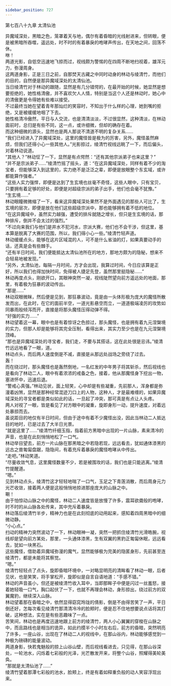 ```yaml
---
sidebar_position: 727
---
```

 第七百八十九章 太清仙池


异魔域深处，黑暗之色，笼罩着天与地，偶尔有着昏暗的光线射进来，但转眼，便是被黑暗所吞噬，遥远处，时不时的有着暴戾的咆哮声传出，在天地之间，回荡不休。  
咻！  
两道光影，自低空迅速地飞掠而过，视线颇为警惕的在四周不断地扫视着，雄浑元力，弥漫周身。  
这两道身影，正是三日之前，自那焚天古藏之中同时动身的林动与绫清竹，而他们的目的，自然便是那异魔域深处的太清仙池。  
当日绫清竹对于林动的跟随，显然是有几分错愕的，在最开始的时候，她显然是想要拒绝的，她性格清傲，并不喜欢欠人人情，特别是当这个人还是林动时，她心中的清傲更是令得她有些难以接受。  
不过最终当她在望着青年那灿烂的笑容时，不知出于什么样的心理，她到嘴的拒绝，又是被缓缓地咽了下去。  
她性格清冷傲然，平日与人交流，也是清清淡淡，不过很显然，这种清淡，在林动面前时，总归是有些不同，这一点，或许细微，但却的确存在着。  
而这种细微的源头，显然也是两人那说不清道不明的复杂关系……  
“我们已经进入了异魔域深处，这里的魔怪皆是极为的厉害，另外，魔怪虽然麻烦，但我们还得小心一些其他人。”光影掠过，绫清竹视线远眺了一下，而后偏头，对着林动说道。  
“其他人？”林动怔了一下，显然是有点愕然：“还有其他宗派弟子也来这里？”  
“并不是宗派弟子……”绫清竹摇了摇头，道：“在这异魔域深处，同样有着不少的淘宝者，但能够深入到这里的，实力绝不是泛泛之辈，即便是放眼整个东玄域，或许都能算作强者。”  
“这些人实力强悍，即便是达到了生玄境也丝毫不奇怪，这些人眼中，只有宝贝，只要拥有着足够的好处，即便是对超级宗派的弟子出手，他们也会毫不犹豫。”  
“生玄境……”  
林动眼瞳微微缩了一下，看来这异魔域深处果然不是外面遇见的那些人可比了，生玄境的层次，即便是放在他们这些超级宗派中，那也能够拥有着不低的地位。  
“在这异魔域中，虽然实力越强，遭受的排斥就随之增长，但只是生玄境的话，那种排斥，倒并不会太过的强烈。”  
“不过向来我们与他们是井水不犯河水，宗派大赛，他们也不会干涉，但这里，基本算是脱离了大赛的范围，所以，我们得小心一些。”绫清竹轻声道。  
林动缓缓点头，能够在这片区域混的人，可不是什么省油的灯，如果真要动手的话，还真是会有些棘手。  
“还有半日时间，我们便能抵达太清仙池所在的地方，那地方颇为的隐秘，想来不会轻易地被发现。”  
“另外，太清仙池，每隔一月时间，方才会出现，我算过时间，今日应该算是正好，所以我们也得加快时间，免得被人捷足先登，虽然那里挺隐秘……”  
林动再度点头，刚欲开口，其眼神突然一凝，视线陡然望向前方遥远处的地面，那里，有着极为狂暴的波动传出。  
“那是……”  
林动双眼微眯，然后便是见到，那狂暴波动，竟是由一头体形极为庞大的魔怪所散发而出，在此时，在它的面前半空，一道光影悬空而立，一道道极端凌厉的攻势如同暴雨般倾泻而开，直接是将那头魔怪压得动弹不得。  
“好强的实力……”  
林动望着这一幕，眼中也是有着惊讶之色掠过，那头魔怪，也是拥有着九元涅槃境的实力，但那人却是能够将其完全压制，看得出来，其实力至少也是在九元涅槃境顶峰。  
“那也是异魔域深处的寻宝者，我们走，不要与其搭话，这在此处很是忌讳。”绫清竹远远地看了一眼，道。  
林动点头，而后两人速度倒是不减，直接是从那远处战场之旁绕了过去。  
轰！  
而在绕过时，那头魔怪也是轰然倒地，一名红发的中年男子将其斩杀，然后视线也是看向了林动二人，眼中有着浓浓的戒备之色，接着，他从那魔怪身下挖出一物，塞进怀中，迅速后退。  
“警戒心真强。”林动见状，面上轻笑，心中却是有些凝重，先前那人，浑身都是弥漫着凶煞，显然是那种经常混迹刀口上的人物，这种人，才是最难缠的，如果异魔域深处的寻宝者都是类似如此的话，一旦起了冲突，那可真是有点让人头疼。  
两人对视了一眼，皆是看见了对方眼中的凝重，旋即身形一动，提升速度，对着远处暴掠而去。  
虽说距目的地仅有半日时间，但由于途中有着不少魔怪出没，因此当林动二人抵达目的地时，已是过去了大半日光景。  
“就是这里了……”绫清竹纤细玉指，指着前方黑暗中出现的一片山脉，素来清冷的声音，也是在此刻悄悄地松了一口气。  
林动举目望去，前方一片山脉在那黑暗之中若隐若现，远远看去，犹如通体漆黑的远古之兽匍匐盘踞，隐隐间，有着充斥着暴戾的魔怪咆哮从中传出。  
“走吧。”林动笑道。  
“尽量收敛气息，这里魔怪数量不少，若是被围攻的话，我们也是只能逃离。”绫清竹提醒道。  
“嗯。”  
见到林动点头，绫清竹这才轻轻地喘了一口气，玉足之下青莲消散，而后周身元力光芒收敛，接着两人便是这般悄悄地掠进那座庞大的山脉之中。  
唰！  
由于怕惊动山脉之中的魔怪，林动二人速度皆是放慢了许多，震耳欲聋般的咆哮，时不时的从山脉各处传来，其中充斥着暴戾。  
林动落后绫清竹半步，精神力也是在此刻彻底的动用起来，感知着四周黑暗中的细微动静。  
“小心点。”  
扫动的精神力突然波动了一下，林动眼神一凝，突然一把抓住绫清竹光滑皓腕，视线却是望向前方某处，那里，一头通体漆黑，生有双翼的黑豹正匍匐休眠，远远看去，犹如一块黑石。  
这些魔怪，借助着异魔域弥漫的魔气，显然能够极为完美的隐匿身形，先前甚至连绫清竹，都是未能将其察觉。  
“嗯。”  
绫清竹轻轻点了点头，旋即昏暗环境中，一对略显明亮的清眸看了林动一眼，后者见状，也是笑笑，将手掌松开，旋即似是自言自语地道：“手感不错。”  
林动的声音虽小，但还是被绫清竹收入耳中，当即那眸子中便是闪过一丝羞怒，接着她轻吸一口气，胸口起伏了一下，也就不再理会林动，身形掠出，绕过前方的双翼魔豹，继续深入山脉。  
林动望着那在昏暗之中，依然显得窈窕玲珑的倩影，倒是不由得苦笑了一声，平日倒还好，怎每次看见绫清竹那清清冷冷的脸颊时，便是忍不住地想要说点话将其打破，这种想法，实在是有些恶趣味了一点。  
苦笑间，林动也是再度迅速地跟上前方的绫清竹，两人小心翼翼的穿梭在山脉之中，而且路线也是相当的诡异，如此约摸半个小时左右后，前方的昏暗，突然明亮了许多，一座山谷，出现在了林动二人的视线中，在那山谷内，林动能够感觉到一种极为磅礴的能量波动。  
两道身影，快若鬼魅般的掠上山谷山壁，而后视线看进去，只见得，在那山谷深处，一轮池水，闪烁着七彩般的光泽，光芒散发开来，将整个山谷，照耀得美轮美奂。  
“那就是太清仙池了……”  
绫清竹望着那潭七彩般的池水，脸颊上，终是有着如释重负般的动人笑容浮现出来。  
  
  
